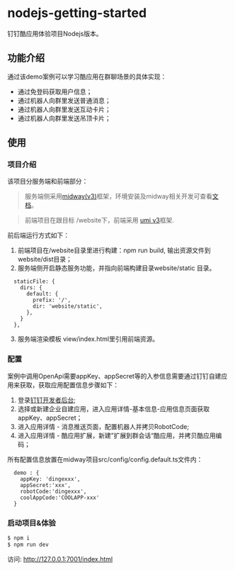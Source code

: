 # nodejs-getting-started
钉钉酷应用体验项目Nodejs版本。
## 功能介绍
通过该demo案例可以学习酷应用在群聊场景的具体实现：
- 通过免登码获取用户信息；
- 通过机器人向群里发送普通消息；
- 通过机器人向群里发送互动卡片；
- 通过机器人向群里发送吊顶卡片；
## 使用
### 项目介绍
该项目分服务端和前端部分：
> 服务端侧采用[midway(v3)](https://midwayjs.org/docs/intro)框架，环境安装及midway相关开发可查看[文档](https://midwayjs.org/docs/intro)。

> 前端项目在跟目标 /website下，前端采用 [umi v3](https://v3.umijs.org/zh-CN/docs/getting-started)框架. 

前后端运行方式如下：
1. 前端项目在/website目录里进行构建：npm run build, 输出资源文件到website/dist目录；
2. 服务端侧开启静态服务功能，并指向前端构建目录website/static 目录。
```
  staticFile: {
    dirs: {
      default: {
        prefix: '/',
        dir: 'website/static',
      },
    }
  },
```
3. 服务端渲染模板 view/index.html里引用前端资源。

### 配置
案例中调用OpenApi需要appKey、appSecret等的入参信息需要通过钉钉自建应用来获取，获取应用配置信息步骤如下：
1. 登录[钉钉开发者后台](https://open-dev.dingtalk.com/#/);
2. 选择或新建企业自建应用，进入应用详情-基本信息-应用信息页面获取appKey、appSecret；
3. 进入应用详情 - 消息推送页面，配置机器人并拷贝RobotCode;
4. 进入应用详情 - 酷应用扩展，新建”扩展到群会话“酷应用，并拷贝酷应用编码；

所有配置信息放置在midway项目src/config/config.default.ts文件内：
```
  demo : {
    appKey: 'dingexxx',
    appSecret:'xxx',
    robotCode:'dingexxx',
    coolAppCode:'COOLAPP-xxx'
  }
```

### 启动项目&体验
```bash
$ npm i
$ npm run dev
```

访问: http://127.0.0.1:7001/index.html

